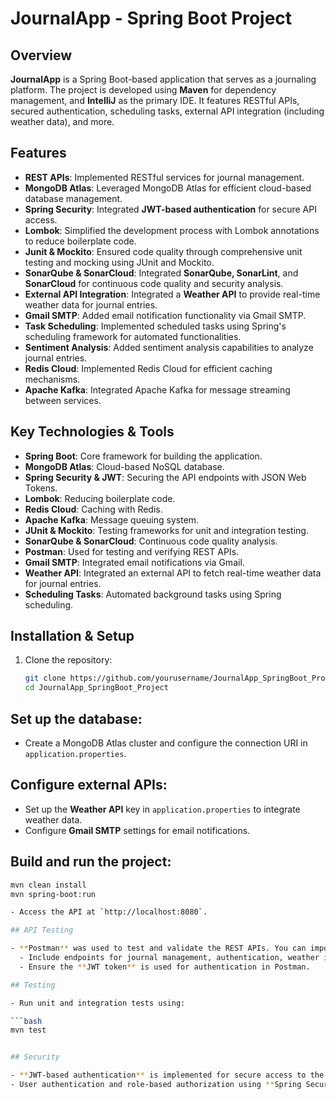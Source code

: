 # JournalApp - Spring Boot Project

## Overview

**JournalApp** is a Spring Boot-based application that serves as a journaling platform. The project is developed using **Maven** for dependency management, and **IntelliJ** as the primary IDE. It features RESTful APIs, secured authentication, scheduling tasks, external API integration (including weather data), and more.

## Features

- **REST APIs**: Implemented RESTful services for journal management.
- **MongoDB Atlas**: Leveraged MongoDB Atlas for efficient cloud-based database management.
- **Spring Security**: Integrated **JWT-based authentication** for secure API access.
- **Lombok**: Simplified the development process with Lombok annotations to reduce boilerplate code.
- **Junit & Mockito**: Ensured code quality through comprehensive unit testing and mocking using JUnit and Mockito.
- **SonarQube & SonarCloud**: Integrated **SonarQube, SonarLint**, and **SonarCloud** for continuous code quality and security analysis.
- **External API Integration**: Integrated a **Weather API** to provide real-time weather data for journal entries.
- **Gmail SMTP**: Added email notification functionality via Gmail SMTP.
- **Task Scheduling**: Implemented scheduled tasks using Spring's scheduling framework for automated functionalities.
- **Sentiment Analysis**: Added sentiment analysis capabilities to analyze journal entries.
- **Redis Cloud**: Implemented Redis Cloud for efficient caching mechanisms.
- **Apache Kafka**: Integrated Apache Kafka for message streaming between services.

## Key Technologies & Tools

- **Spring Boot**: Core framework for building the application.
- **MongoDB Atlas**: Cloud-based NoSQL database.
- **Spring Security & JWT**: Securing the API endpoints with JSON Web Tokens.
- **Lombok**: Reducing boilerplate code.
- **Redis Cloud**: Caching with Redis.
- **Apache Kafka**: Message queuing system.
- **JUnit & Mockito**: Testing frameworks for unit and integration testing.
- **SonarQube & SonarCloud**: Continuous code quality analysis.
- **Postman**: Used for testing and verifying REST APIs.
- **Gmail SMTP**: Integrated email notifications via Gmail.
- **Weather API**: Integrated an external API to fetch real-time weather data for journal entries.
- **Scheduling Tasks**: Automated background tasks using Spring scheduling.

## Installation & Setup

1. Clone the repository:

   ```bash
   git clone https://github.com/yourusername/JournalApp_SpringBoot_Project.git
   cd JournalApp_SpringBoot_Project
   ```

## Set up the database:

- Create a MongoDB Atlas cluster and configure the connection URI in `application.properties`.

## Configure external APIs:

- Set up the **Weather API** key in `application.properties` to integrate weather data.
- Configure **Gmail SMTP** settings for email notifications.

## Build and run the project:

````bash
mvn clean install
mvn spring-boot:run

- Access the API at `http://localhost:8080`.

## API Testing

- **Postman** was used to test and validate the REST APIs. You can import the provided Postman collection to test the APIs:
  - Include endpoints for journal management, authentication, weather integration, etc.
  - Ensure the **JWT token** is used for authentication in Postman.

## Testing

- Run unit and integration tests using:

```bash
mvn test


## Security

- **JWT-based authentication** is implemented for secure access to the API endpoints.
- User authentication and role-based authorization using **Spring Security**.
````

